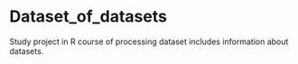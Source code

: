 # Dataset_of_datasets

Study project in R course of processing dataset includes information about datasets. 
